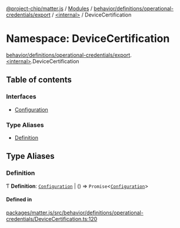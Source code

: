 [@project-chip/matter.js](../README.md) / [Modules](../modules.md) / [behavior/definitions/operational-credentials/export](behavior_definitions_operational_credentials_export.md) / [\<internal\>](behavior_definitions_operational_credentials_export._internal_.md) / DeviceCertification

# Namespace: DeviceCertification

[behavior/definitions/operational-credentials/export](behavior_definitions_operational_credentials_export.md).[\<internal\>](behavior_definitions_operational_credentials_export._internal_.md).DeviceCertification

## Table of contents

### Interfaces

- [Configuration](../interfaces/behavior_definitions_operational_credentials_export._internal_.DeviceCertification.Configuration.md)

### Type Aliases

- [Definition](behavior_definitions_operational_credentials_export._internal_.DeviceCertification.md#definition)

## Type Aliases

### Definition

Ƭ **Definition**: [`Configuration`](../interfaces/behavior_definitions_operational_credentials_export._internal_.DeviceCertification.Configuration.md) \| () => `Promise`\<[`Configuration`](../interfaces/behavior_definitions_operational_credentials_export._internal_.DeviceCertification.Configuration.md)\>

#### Defined in

[packages/matter.js/src/behavior/definitions/operational-credentials/DeviceCertification.ts:120](https://github.com/project-chip/matter.js/blob/904d0c9b952b91f28a21803759c5e5c66ee4d272/packages/matter.js/src/behavior/definitions/operational-credentials/DeviceCertification.ts#L120)
